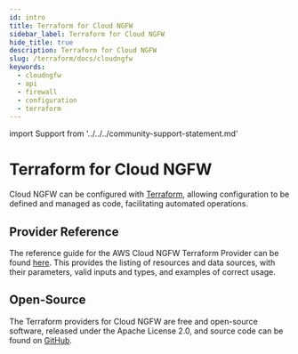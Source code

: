 ```yaml
---
id: intro
title: Terraform for Cloud NGFW
sidebar_label: Terraform for Cloud NGFW
hide_title: true
description: Terraform for Cloud NGFW
slug: /terraform/docs/cloudngfw
keywords:
  - cloudngfw
  - api
  - firewall
  - configuration
  - terraform
---
```


import Support from '../../../community-support-statement.md'

# Terraform for Cloud NGFW

Cloud NGFW can be configured with [Terraform](https://www.terraform.io), allowing configuration to be defined and managed as code, facilitating automated operations.

<!---
This documentation is split into four sections:

- Getting started tutorials: Start here if you are new to Terraform for Cloud NGFW
- How-to guides: Useful for achieving specific real-world objectives or solving specific real-world challenges
- Background info: Higher level content discussing the "why"
- Reference documentation: Lists the modules available for Cloud NGFW, with their correct usage including examples
-->

## Provider Reference

The reference guide for the AWS Cloud NGFW Terraform Provider can be found [here](https://registry.terraform.io/providers/PaloAltoNetworks/cloudngfwaws/latest/docs). This provides the listing of resources and data sources, with their parameters, valid inputs and types, and examples of correct usage.

## Open-Source

The Terraform providers for Cloud NGFW are free and open-source software, released under the Apache License 2.0, and source code can be found on [GitHub](https://github.com/PaloAltoNetworks/terraform-provider-cloudngfwaws).

<Support components={props.components} />